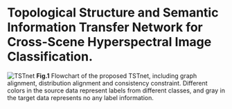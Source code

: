 # Topological Structure and Semantic Information Transfer Network for Cross-Scene Hyperspectral Image Classification.
![TSTnet](https://user-images.githubusercontent.com/90132023/132122703-796420c6-cf68-4259-b2e5-d071a74dbece.png)
**Fig.1** Flowchart of the proposed TSTnet, including graph alignment, distribution alignment and consistency constraint. Different colors in the source data
represent labels from different classes, and gray in the target data represents no any label information.
